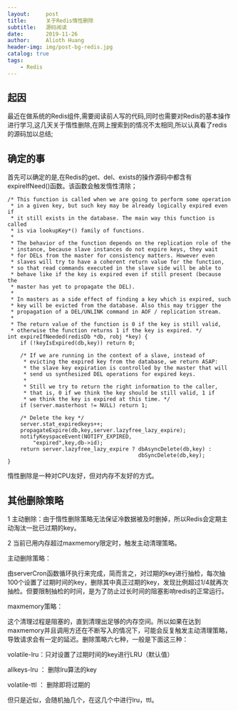 ```yaml
---
layout:     post
title:      关于Redis惰性删除
subtitle:   源码阅读
date:       2019-11-26
author:     Alioth Huang
header-img: img/post-bg-redis.jpg
catalog: true
tags:
    - Redis
---
```


## 起因
最近在做系统的Redis组件,需要阅读前人写的代码,同时也需要对Redis的基本操作进行学习,这几天关于惰性删除,在网上搜索到的情况不太相同,所以认真看了redis的源码加以总结;

## 确定的事
首先可以确定的是,在Redis的get、del、exists的操作源码中都含有expireIfNeed()函数。该函数会触发惰性清除；
```
/* This function is called when we are going to perform some operation
 * in a given key, but such key may be already logically expired even if
 * it still exists in the database. The main way this function is called
 * is via lookupKey*() family of functions.
 *
 * The behavior of the function depends on the replication role of the
 * instance, because slave instances do not expire keys, they wait
 * for DELs from the master for consistency matters. However even
 * slaves will try to have a coherent return value for the function,
 * so that read commands executed in the slave side will be able to
 * behave like if the key is expired even if still present (because the
 * master has yet to propagate the DEL).
 *
 * In masters as a side effect of finding a key which is expired, such
 * key will be evicted from the database. Also this may trigger the
 * propagation of a DEL/UNLINK command in AOF / replication stream.
 *
 * The return value of the function is 0 if the key is still valid,
 * otherwise the function returns 1 if the key is expired. */
int expireIfNeeded(redisDb *db, robj *key) {
    if (!keyIsExpired(db,key)) return 0;

    /* If we are running in the context of a slave, instead of
     * evicting the expired key from the database, we return ASAP:
     * the slave key expiration is controlled by the master that will
     * send us synthesized DEL operations for expired keys.
     *
     * Still we try to return the right information to the caller,
     * that is, 0 if we think the key should be still valid, 1 if
     * we think the key is expired at this time. */
    if (server.masterhost != NULL) return 1;

    /* Delete the key */
    server.stat_expiredkeys++;
    propagateExpire(db,key,server.lazyfree_lazy_expire);
    notifyKeyspaceEvent(NOTIFY_EXPIRED,
        "expired",key,db->id);
    return server.lazyfree_lazy_expire ? dbAsyncDelete(db,key) :
                                         dbSyncDelete(db,key);
}
```
惰性删除是一种对CPU友好，但对内存不友好的方式。

## 其他删除策略

1 主动删除：由于惰性删除策略无法保证冷数据被及时删掉，所以Redis会定期主动淘汰一批已过期的key。

2 当前已用内存超过maxmemory限定时，触发主动清理策略。

主动删除策略：

由serverCron函数循环执行来完成，简而言之，对过期的key进行抽检，每次抽100个设置了过期时间的key，删除其中真正过期的key，发现比例超过1/4就再次抽检。但要限制抽检的时间，是为了防止过长时间的阻塞影响redis的正常运行。

maxmemory策略：

这个清理过程是阻塞的，直到清理出足够的内存空间。所以如果在达到maxmemory并且调用方还在不断写入的情况下，可能会反复触发主动清理策略，导致请求会有一定的延迟。删除策略六七种，一般是下面这三种：

volatile-lru：只对设置了过期时间的key进行LRU（默认值）

allkeys-lru ： 删除lru算法的key

volatile-ttl ： 删除即将过期的

但只是近似，会随机抽几个，在这几个中进行lru，ttl。
